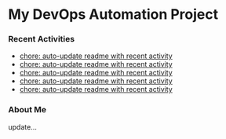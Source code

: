 # My DevOps Automation Project

### Recent Activities
<!-- activity:START -->
- [chore: auto-update readme with recent activity](https://github.com/kaigiii/mybowling-app/commit/1dee98666006386f438c898230318bf90bf0ad8f)
- [chore: auto-update readme with recent activity](https://github.com/kaigiii/mybowling-app/commit/0eb4ea2d7caa879b571ae7eb9ad32cb5ecb2fff7)
- [chore: auto-update readme with recent activity](https://github.com/kaigiii/mybowling-app/commit/0611d09885842af8d8045c7a98eb8415c35481e6)
- [chore: auto-update readme with recent activity](https://github.com/kaigiii/mybowling-app/commit/5758f44f92aa631ba82c2bfd8638f44008e7878d)
- [chore: auto-update readme with recent activity](https://github.com/kaigiii/mybowling-app/commit/0568911198507325874d7603b56e91f0b3fd37a5)
<!-- activity:END -->

### About Me
<!-- MYLINKS:START -->
<!-- MYLINKS:END -->

update...
